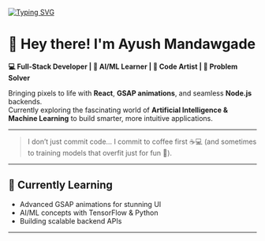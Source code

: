 <!-- Typing SVG Greeting -->
[![Typing SVG](https://readme-typing-svg.herokuapp.com?size=24&color=00FFAA&lines=Hey!+I'm+Ayush+Mandawgade;Full-Stack+Developer;AI%2FML+Learner;Code+Artist;Problem+Solver)](https://git.io/typing-svg)

# 👋 Hey there! I'm Ayush Mandawgade  

**💻 Full-Stack Developer | 🤖 AI/ML Learner | 🎨 Code Artist | 🧠 Problem Solver**  

Bringing pixels to life with **React**, **GSAP animations**, and seamless **Node.js** backends.  
Currently exploring the fascinating world of **Artificial Intelligence & Machine Learning** to build smarter, more intuitive applications.  

---

> I don’t just commit code… I commit to coffee first ☕💻 (and sometimes to training models that overfit just for fun 🤖).

---

## 🌱 Currently Learning
- Advanced GSAP animations for stunning UI
- AI/ML concepts with TensorFlow & Python
- Building scalable backend APIs

---
